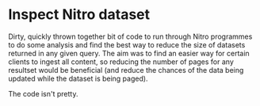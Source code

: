 # Inspect Nitro dataset
Dirty, quickly thrown together bit of code to run through Nitro programmes to do some analysis and find the best way to reduce the size of datasets returned in any given query. The aim was to find an easier way for certain clients to ingest all content, so reducing the number of pages for any resultset would be beneficial (and reduce the chances of the data being updated while the dataset is being paged).

The code isn't pretty.
